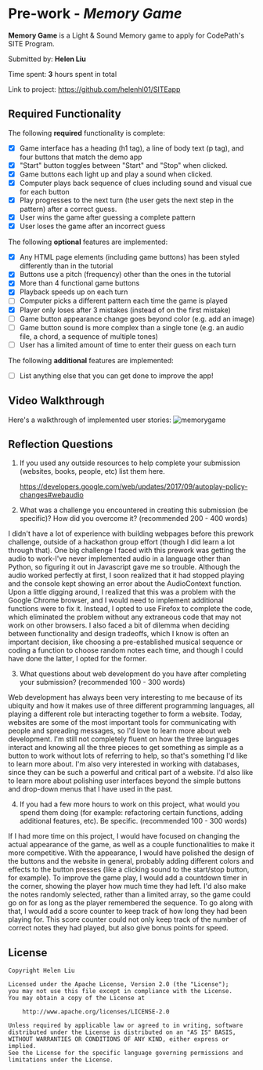 # Pre-work - _Memory Game_

**Memory Game** is a Light & Sound Memory game to apply for CodePath's SITE Program.

Submitted by: **Helen Liu**

Time spent: **3** hours spent in total

Link to project: https://github.com/helenhl01/SITEapp

## Required Functionality

The following **required** functionality is complete:

- [x] Game interface has a heading (h1 tag), a line of body text (p tag), and four buttons that match the demo app
- [x] "Start" button toggles between "Start" and "Stop" when clicked.
- [x] Game buttons each light up and play a sound when clicked.
- [x] Computer plays back sequence of clues including sound and visual cue for each button
- [x] Play progresses to the next turn (the user gets the next step in the pattern) after a correct guess.
- [x] User wins the game after guessing a complete pattern
- [x] User loses the game after an incorrect guess

The following **optional** features are implemented:

- [x] Any HTML page elements (including game buttons) has been styled differently than in the tutorial
- [x] Buttons use a pitch (frequency) other than the ones in the tutorial
- [x] More than 4 functional game buttons
- [x] Playback speeds up on each turn
- [ ] Computer picks a different pattern each time the game is played
- [x] Player only loses after 3 mistakes (instead of on the first mistake)
- [ ] Game button appearance change goes beyond color (e.g. add an image)
- [ ] Game button sound is more complex than a single tone (e.g. an audio file, a chord, a sequence of multiple tones)
- [ ] User has a limited amount of time to enter their guess on each turn

The following **additional** features are implemented:

- [ ] List anything else that you can get done to improve the app!

## Video Walkthrough

Here's a walkthrough of implemented user stories:
![memorygame](https://user-images.githubusercontent.com/73402353/112419538-9802d580-8cf9-11eb-98f1-db874db3afaf.gif)

## Reflection Questions

1. If you used any outside resources to help complete your submission (websites, books, people, etc) list them here.

   https://developers.google.com/web/updates/2017/09/autoplay-policy-changes#webaudio

2. What was a challenge you encountered in creating this submission (be specific)? How did you overcome it? (recommended 200 - 400 words)
  
  I didn't have a lot of experience with building webpages before this prework challenge, outside of a hackathon group effort (though I did learn a lot through that). One big challenge I faced with this prework was getting the audio to work-I've never implemented audio in a language other than Python, so figuring it out in Javascript gave me so trouble. Although the audio worked perfectly at first, I soon realized that it had stopped playing and the console kept showing an error about the AudioContext function. Upon a little digging around, I realized that this was a problem with the Google Chrome browser, and I would need to implement additional functions were to fix it. Instead, I opted to use Firefox to complete the code, which eliminated the problem without any extraneous code that may not work on other browsers. I also faced a bit of dilemma when deciding between functionality and design tradeoffs, which I know is often an important decision, like choosing a pre-established musical sequence or coding a function to choose random notes each time, and though I could have done the latter, I opted for the former. 

3. What questions about web development do you have after completing your submission? (recommended 100 - 300 words)
 
 Web development has always been very interesting to me because of its ubiquity and how it makes use of three different programming languages, all playing a different role but interacting together to form a website. Today, websites are some of the most important tools for communicating with people and spreading messages, so I'd love to learn more about web development. I'm still not completely fluent on how the three languages interact and knowing all the three pieces to get something as simple as a button to work without lots of referring to help, so that's something I'd like to learn more about. I'm also very interested in working with databases, since they can be such a powerful and critical part of a website. I'd also like to learn more about polishing user interfaces beyond the simple buttons and drop-down menus that I have used in the past.

4. If you had a few more hours to work on this project, what would you spend them doing (for example: refactoring certain functions, adding additional features, etc). Be specific. (recommended 100 - 300 words)
 
 If I had more time on this project, I would have focused on changing the actual appearance of the game, as well as a couple functionalities to make it more competitive. With the appearance, I would have polished the design of the buttons and the website in general, probably adding different colors and effects to the button presses (like a clicking sound to the start/stop button, for example). To improve the game play, I would add a countdown timer in the corner, showing the player how much time they had left. I'd also make the notes randomly selected, rather than a limited array, so the game could go on for as long as the player remembered the sequence. To go along with that, I would add a score counter to keep track of how long they had been playing for. This score counter could not only keep track of the number of correct notes they had played, but also give bonus points for speed. 

## License

    Copyright Helen Liu

    Licensed under the Apache License, Version 2.0 (the "License");
    you may not use this file except in compliance with the License.
    You may obtain a copy of the License at

        http://www.apache.org/licenses/LICENSE-2.0

    Unless required by applicable law or agreed to in writing, software
    distributed under the License is distributed on an "AS IS" BASIS,
    WITHOUT WARRANTIES OR CONDITIONS OF ANY KIND, either express or implied.
    See the License for the specific language governing permissions and
    limitations under the License.

